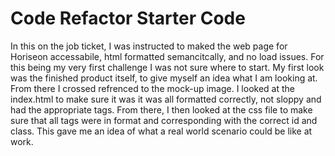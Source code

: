 # Code Refactor Starter Code
In this on the job ticket, I was instructed to maked the web page for Horiseon accessabile, html formatted semancitcally, and no load issues. For this being my very first challenge I was not sure where to start. My first look was the finished product itself, to give myself an idea what I am looking at. From there I crossed refrenced to the mock-up image. 
I looked at the index.html to make sure it was it was all formatted correctly, not sloppy and had the appropriate tags. From there, I then looked at the css file to make sure that all tags were in format and corresponding with the correct id and class. 
This gave me an idea of what a real world scenario could be like at work. 
